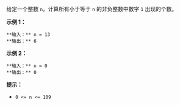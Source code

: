给定一个整数 `n`，计算所有小于等于 `n` 的非负整数中数字 `1` 出现的个数。



**示例 1：**

    
    
    **输入：** n = 13
    **输出：** 6
    

**示例 2：**

    
    
    **输入：** n = 0
    **输出：** 0
    



**提示：**

  * `0 <= n <= 109`

